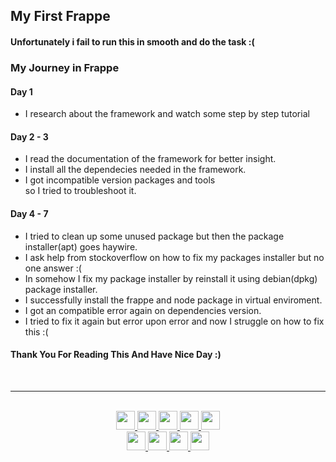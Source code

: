 ## My First Frappe <br>

#### Unfortunately i fail to run this in smooth and do the task :(<br>

### My Journey in Frappe<br>

#### Day 1 <br>

- I research about the framework and watch some step by step tutorial

#### Day 2 - 3 <br>

- I read the documentation of the framework for better insight.
- I install all the dependecies needed in the framework.
- I got incompatible version packages and tools<br> so I tried to troubleshoot it.

#### Day 4 - 7 <br>

- I tried to clean up some unused package but then the package installer(apt) goes haywire.
- I ask help from stockoverflow on how to fix my packages installer but no one answer :(
- In somehow I fix my package installer by reinstall it using debian(dpkg) package installer.
- I successfully install the frappe and node package in virtual enviroment.
- I got an compatible error again on dependencies version.
- I tried to fix it again but error upon error and now I struggle on how to fix this :(

#### Thank You For Reading This And Have Nice Day :)
<br>
<hr>
<br>
<div align="center">
<a href='https://github.com/savjaylade84'>
	<img src='https://img.shields.io/badge/-Github-000?&logo=Github' height=30>
</a>
<a href='https://www.linkedin.com/in/john-jayson-de-leon-73532818b'>
	<img src='https://img.shields.io/badge/-Linkedin-000?&logo=Linkedin' height=30>
</a>
<a href='https://www.facebook.com/jayson.deleon.393'>
	<img src='https://img.shields.io/badge/-Facebook-000?&logo=Facebook' height=30>
</a>
<a href='https://www.instagram.com/savjaylade84/'>
	<img src='https://img.shields.io/badge/-Instagram-000?&logo=Instagram' height=30>
</a>
<a href='https://www.twitter.com/Johnjaysonbdel1'>
	<img src='https://img.shields.io/badge/-Twitter-000?&logo=Twitter' height=30>
</a>
<br>
<a href='https://hackerrank.com/savjaylade84'>
	<img src='https://img.shields.io/badge/-Hackerrank-000?&logo=Hackerrank' height=30>
</a>
<a href='https://www.facebook.com/jayson.deleon.393'>
	<img src='https://img.shields.io/badge/-Facebook_Page-000?&logo=Facebook' height=30>
</a>
<a href='https://opensea.io/savjaylade/'>
	<img src='https://img.shields.io/badge/-Opensea-000?&logo=Opensea' height=30>
</a>
<a href='https://drive.google.com/file/d/1t67Pad1DGfPCSks2Ol5E6WFEN3B2BcSf/view?usp=drivesdk'>
	<img src='https://img.shields.io/badge/-Google_Drive-000?&logo=GoogleDrive' height=30>
</a>
</div>



